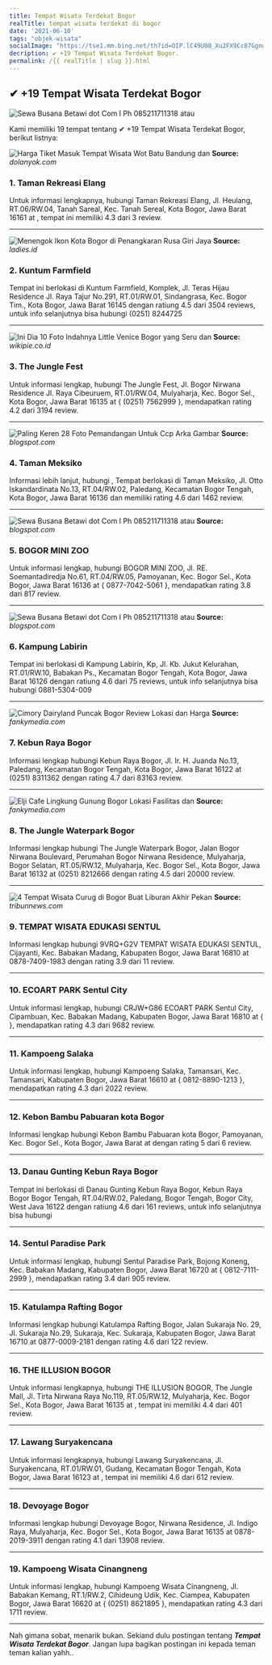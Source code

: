 ```yaml
---
title: Tempat Wisata Terdekat Bogor
realTitle: tempat wisata terdekat di bogor
date: '2021-06-10'
tags: "objek-wisata"
socialImage: "https://tse1.mm.bing.net/th?id=OIP.lC49U08_Xu2FX9Cc87GgnwHaLH&amp;pid=15.1"
decription: ✔ +19 Tempat Wisata Terdekat Bogor.
permalink: /{{ realTitle | slug }}.html
---
```


## ✔ +19 Tempat Wisata Terdekat Bogor

![Sewa Busana Betawi dot Com I Ph 085211711318 atau ](http://4.bp.blogspot.com/-DP_kwDII7gw/U7BKksFXhRI/AAAAAAAACx8/x60IqDkgFn8/s1600/IMG_5738.JPG)



Kami memiliki 19 tempat tentang ✔ +19 Tempat Wisata Terdekat Bogor, berikut listnya:



![ Harga Tiket Masuk Tempat Wisata Wot Batu Bandung dan ](https://tse3.mm.bing.net/th?id=OIP.u6PxCxyhaXp4yvQGWpA0dgHaHh&amp;pid=15.1)
**Source:** _dolanyok.com_


### 1. Taman Rekreasi Elang



Untuk informasi lengkapnya, hubungi Taman Rekreasi Elang, Jl. Heulang, RT.06/RW.04, Tanah Sareal, Kec. Tanah Sereal, Kota Bogor, Jawa Barat 16161 at , tempat ini memiliki 4.3 dari 3 review.

---


![Menengok Ikon Kota Bogor di Penangkaran Rusa Giri Jaya ](https://tse1.mm.bing.net/th?id=OIP.L_hothLK4nMf19OCKg2wDwHaE8&amp;pid=15.1)
**Source:** _ladies.id_


### 2. Kuntum Farmfield



Tempat ini berlokasi di Kuntum Farmfield, Komplek, Jl. Teras Hijau Residence Jl. Raya Tajur No.291, RT.01/RW.01, Sindangrasa, Kec. Bogor Tim., Kota Bogor, Jawa Barat 16145 dengan ratiung 4.5 dari 3504 reviews, untuk info selanjutnya bisa hubungi (0251) 8244725

---


![Ini Dia 10 Foto Indahnya Little Venice Bogor yang Seru dan ](https://tse3.mm.bing.net/th?id=OIP.ckuz_QTH5T4HcfU0KmKlVwHaGA&amp;pid=15.1)
**Source:** _wikipie.co.id_


### 3. The Jungle Fest



Untuk informasi lengkap, hubungi The Jungle Fest, Jl. Bogor Nirwana Residence Jl. Raya Cibeuruem, RT.01/RW.04, Mulyaharja, Kec. Bogor Sel., Kota Bogor, Jawa Barat 16135 at { (0251) 7562999 }, mendapatkan rating 4.2 dari 3194 review.

---


![Paling Keren 28 Foto Pemandangan Untuk Ccp  Arka Gambar](https://tse4.mm.bing.net/th?id=OIP.np_QCwK-3eUbkVeV8xvwRgHaEK&amp;pid=15.1)
**Source:** _blogspot.com_


### 4. Taman Meksiko



Informasi lebih lanjut, hubungi , Tempat berlokasi di Taman Meksiko, Jl. Otto Iskandardinata No.13, RT.04/RW.02, Paledang, Kecamatan Bogor Tengah, Kota Bogor, Jawa Barat 16136 dan memiliki rating 4.6 dari 1462 review.

---


![Sewa Busana Betawi dot Com I Ph 085211711318 atau ](https://tse4.mm.bing.net/th?id=OIP.15NosmjdTJEDIMl5Iubq4QAAAA&amp;pid=15.1)
**Source:** _blogspot.com_


### 5. BOGOR MINI ZOO



Untuk informasi lengkap, hubungi BOGOR MINI ZOO, Jl. RE. Soemantadiredja No.61, RT.04/RW.05, Pamoyanan, Kec. Bogor Sel., Kota Bogor, Jawa Barat 16136 at { 0877-7042-5061 }, mendapatkan rating 3.8 dari 817 review.

---


![Sewa Busana Betawi dot Com I Ph 085211711318 atau ](https://tse1.mm.bing.net/th?id=OIP.JWSdCcmXRItFZPIH0Y625AAAAA&amp;pid=15.1)
**Source:** _blogspot.com_


### 6. Kampung Labirin



Tempat ini berlokasi di Kampung Labirin, Kp, Jl. Kb. Jukut Kelurahan, RT.01/RW.10, Babakan Ps., Kecamatan Bogor Tengah, Kota Bogor, Jawa Barat 16126 dengan ratiung 4.6 dari 75 reviews, untuk info selanjutnya bisa hubungi 0881-5304-009

---


![Cimory Dairyland Puncak Bogor  Review Lokasi dan Harga ](https://tse1.mm.bing.net/th?id=OIP.aru0Qozkatoeb4il8ORagwHaHY&amp;pid=15.1)
**Source:** _fankymedia.com_


### 7. Kebun Raya Bogor



Informasi lengkap hubungi Kebun Raya Bogor, Jl. Ir. H. Juanda No.13, Paledang, Kecamatan Bogor Tengah, Kota Bogor, Jawa Barat 16122 at (0251) 8311362 dengan rating 4.7 dari 83163 review.

---


![Elji Cafe Lingkung Gunung Bogor Lokasi Fasilitas dan ](https://tse1.mm.bing.net/th?id=OIP.HDTDB3VAXhkN1niUypuGQAHaGe&amp;pid=15.1)
**Source:** _fankymedia.com_


### 8. The Jungle Waterpark Bogor



Informasi lengkap hubungi The Jungle Waterpark Bogor, Jalan Bogor Nirwana Boulevard, Perumahan Bogor Nirwana Residence, Mulyaharja, Bogor Selatan, RT.05/RW.12, Mulyaharja, Kec. Bogor Sel., Kota Bogor, Jawa Barat 16132 at (0251) 8212666 dengan rating 4.5 dari 20000 review.

---


![4 Tempat Wisata Curug di Bogor Buat Liburan Akhir Pekan ](https://tse3.mm.bing.net/th?id=OIP.8BoV4W1LqMuDSU9_FWAsRgHaEK&amp;pid=15.1)
**Source:** _tribunnews.com_


### 9. TEMPAT WISATA EDUKASI SENTUL



Informasi lengkap hubungi 9VRQ+G2V TEMPAT WISATA EDUKASI SENTUL, Cijayanti, Kec. Babakan Madang, Kabupaten Bogor, Jawa Barat 16810 at 0878-7409-1983 dengan rating 3.9 dari 11 review.

---


### 10. ECOART PARK Sentul City



Untuk informasi lengkap, hubungi CRJW+G86 ECOART PARK Sentul City, Cipambuan, Kec. Babakan Madang, Kabupaten Bogor, Jawa Barat 16810 at {  }, mendapatkan rating 4.3 dari 9682 review.

---


### 11. Kampoeng Salaka



Untuk informasi lengkap, hubungi Kampoeng Salaka, Tamansari, Kec. Tamansari, Kabupaten Bogor, Jawa Barat 16610 at { 0812-8890-1213 }, mendapatkan rating 4.3 dari 2022 review.

---


### 12. Kebon Bambu Pabuaran kota Bogor



Informasi lengkap hubungi Kebon Bambu Pabuaran kota Bogor, Pamoyanan, Kec. Bogor Sel., Kota Bogor, Jawa Barat at  dengan rating 5 dari 6 review.

---


### 13. Danau Gunting Kebun Raya Bogor



Tempat ini berlokasi di Danau Gunting Kebun Raya Bogor, Kebun Raya Bogor Bogor Tengah, RT.04/RW.02, Paledang, Bogor Tengah, Bogor City, West Java 16122 dengan ratiung 4.6 dari 161 reviews, untuk info selanjutnya bisa hubungi 

---


### 14. Sentul Paradise Park



Untuk informasi lengkap, hubungi Sentul Paradise Park, Bojong Koneng, Kec. Babakan Madang, Kabupaten Bogor, Jawa Barat 16720 at { 0812-7111-2999 }, mendapatkan rating 3.4 dari 905 review.

---


### 15. Katulampa Rafting Bogor



Informasi lengkap hubungi Katulampa Rafting Bogor, Jalan Sukaraja No. 29, Jl. Sukaraja No.29, Sukaraja, Kec. Sukaraja, Kabupaten Bogor, Jawa Barat 16710 at 0877-0009-2181 dengan rating 4.6 dari 122 review.

---


### 16. THE ILLUSION BOGOR



Untuk informasi lengkapnya, hubungi THE ILLUSION BOGOR, The Jungle Mall, Jl. Tirta Nirwana Raya No.119, RT.05/RW.12, Mulyaharja, Kec. Bogor Sel., Kota Bogor, Jawa Barat 16135 at , tempat ini memiliki 4.4 dari 401 review.

---


### 17. Lawang Suryakencana



Untuk informasi lengkapnya, hubungi Lawang Suryakencana, Jl. Suryakencana, RT.01/RW.01, Gudang, Kecamatan Bogor Tengah, Kota Bogor, Jawa Barat 16123 at , tempat ini memiliki 4.6 dari 612 review.

---


### 18. Devoyage Bogor



Informasi lengkap hubungi Devoyage Bogor, Nirwana Residence, Jl. Indigo Raya, Mulyaharja, Kec. Bogor Sel., Kota Bogor, Jawa Barat 16135 at 0878-2019-3911 dengan rating 4.1 dari 13908 review.

---


### 19. Kampoeng Wisata Cinangneng



Untuk informasi lengkap, hubungi Kampoeng Wisata Cinangneng, Jl. Babakan Kemang, RT.1/RW.2, Cihideung Udik, Kec. Ciampea, Kabupaten Bogor, Jawa Barat 16620 at { (0251) 8621895 }, mendapatkan rating 4.3 dari 1711 review.

---









Nah gimana sobat, menarik bukan. Sekiand dulu postingan tentang ***Tempat Wisata Terdekat Bogor***. Jangan lupa bagikan postingan ini kepada teman teman kalian yahh..
